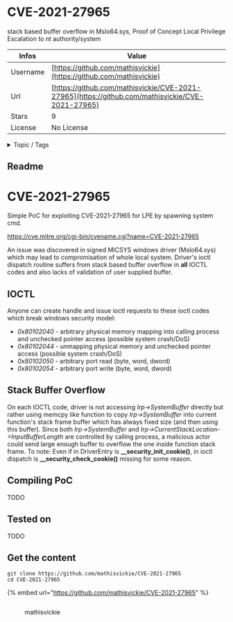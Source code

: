 # CVE-2021-27965

stack based buffer overflow in MsIo64.sys, Proof of Concept Local Privilege Escalation to nt authority/system

| Infos    | Value                                                              |
| -------- | -------------------------------------------------------------------|
| Username | [https://github.com/mathisvickie](https://github.com/mathisvickie) |
| Url      | [https://github.com/mathisvickie/CVE-2021-27965](https://github.com/mathisvickie/CVE-2021-27965)                                               |
| Stars    | 9                                                          |
| License  | No License                                                        |

<details>

<summary>Topic / Tags</summary>

* buffer-overflow* cve* cve-2021-27965* driver* exploit* kernel* kernel-driver* local-privilege-escalation* msio64* poc* privilege-escalation* proof-of-concept* stack-buffer-overflow* windows

</details>

## Readme

# CVE-2021-27965
Simple PoC for exploiting CVE-2021-27965 for LPE by spawning system cmd.

https://cve.mitre.org/cgi-bin/cvename.cgi?name=CVE-2021-27965

An issue was discovered in signed MICSYS windows driver (MsIo64.sys) which may lead to compromisation of whole local system. Driver's ioctl dispatch routine suffers from stack based buffer overflow in __all__ IOCTL codes and also lacks of validation of user supplied buffer.

## IOCTL
Anyone can create handle and issue ioctl requests to these ioctl codes which break windows security model:

- _0x80102040_ - arbitrary physical memory mapping into calling process and unchecked pointer access (possible system crash/DoS)
- _0x80102044_ - unmapping physical memory and unchecked pointer access (possible system crash/DoS)
- _0x80102050_ - arbitrary port read (byte, word, dword)
- _0x80102054_ - arbitrary port write (byte, word, dword)

## Stack Buffer Overflow
On each IOCTL code, driver is not accessing _Irp->SystemBuffer_ directly but rather using memcpy like function to copy _Irp->SystemBuffer_ into current function's stack frame buffer which has always fixed size (and then using this buffer). Since both _Irp->SystemBuffer_ and _Irp->CurrentStackLocation->InputBufferLength_ are controlled by calling process, a malicious actor could send large enough buffer to overflow the one inside function stack frame. To note: Even if in DriverEntry is **__security_init_cookie()**, in ioctl dispatch is **__security_check_cookie()** missing for some reason.

## Compiling PoC
TODO

## Tested on
TODO



## Get the content

```
git clone https://github.com/mathisvickie/CVE-2021-27965
cd CVE-2021-27965
```

{% embed url="https://github.com/mathisvickie/CVE-2021-27965" %}

<figure><img src="https://avatars.githubusercontent.com/u/60326914?v=4" alt=""><figcaption><p>mathisvickie</p></figcaption></figure>
